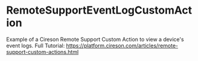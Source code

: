 # RemoteSupportEventLogCustomAction
Example of a Cireson Remote Support Custom Action to view a device's event logs. Full Tutorial: https://platform.cireson.com/articles/remote-support-custom-actions.html
